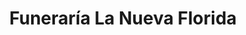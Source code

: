 ---
title: "Funeraría La Nueva Florida"
url: /san-miguel/funeraria-la-nueva-florida/
shop: directores de funerarias
---